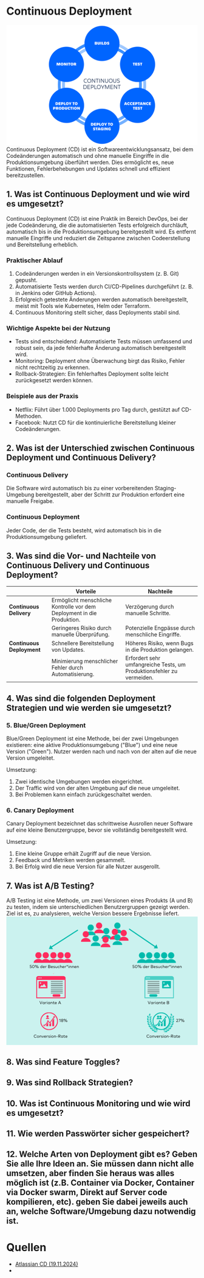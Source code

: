 # Continuous Deployment
![Continues Deployment Welcome Image](resources/cd-diagram@2x.png)
Continuous Deployment (CD) ist ein Softwareentwicklungsansatz, bei dem Codeänderungen automatisch und ohne manuelle Eingriffe in die Produktionsumgebung überführt werden. Dies ermöglicht es, neue Funktionen, Fehlerbehebungen und Updates schnell und effizient bereitzustellen.

## 1. Was ist Continuous Deployment und wie wird es umgesetzt?
Continuous Deployment (CD) ist eine Praktik im Bereich DevOps, bei der jede Codeänderung, die die automatisierten Tests erfolgreich durchläuft, automatisch bis in die Produktionsumgebung bereitgestellt wird. Es entfernt manuelle Eingriffe und reduziert die Zeitspanne zwischen Codeerstellung und Bereitstellung erheblich.

### Praktischer Ablauf
1. Codeänderungen werden in ein Versionskontrollsystem (z. B. Git) gepusht.
2. Automatisierte Tests werden durch CI/CD-Pipelines durchgeführt (z. B. in Jenkins oder GitHub Actions).
3. Erfolgreich getestete Änderungen werden automatisch bereitgestellt, meist mit Tools wie Kubernetes, Helm oder Terraform.
4. Continuous Monitoring stellt sicher, dass Deployments stabil sind.

### Wichtige Aspekte bei der Nutzung
- Tests sind entscheidend: Automatisierte Tests müssen umfassend und robust sein, da jede fehlerhafte Änderung automatisch bereitgestellt wird.
- Monitoring: Deployment ohne Überwachung birgt das Risiko, Fehler nicht rechtzeitig zu erkennen.
- Rollback-Strategien: Ein fehlerhaftes Deployment sollte leicht zurückgesetzt werden können.

### Beispiele aus der Praxis
- Netflix: Führt über 1.000 Deployments pro Tag durch, gestützt auf CD-Methoden.
- Facebook: Nutzt CD für die kontinuierliche Bereitstellung kleiner Codeänderungen.

## 2. Was ist der Unterschied zwischen Continuous Deployment und Continuous Delivery?

### Continuous Delivery
Die Software wird automatisch bis zu einer vorbereitenden Staging-Umgebung bereitgestellt, aber der Schritt zur Produktion erfordert eine manuelle Freigabe.

### Continuous Deployment
Jeder Code, der die Tests besteht, wird automatisch bis in die Produktionsumgebung geliefert.

## 3. Was sind die Vor- und Nachteile von Continuous Delivery und Continuous Deployment?

|                        | Vorteile                                                                            | Nachteile                                                                         |
|------------------------|------------------------------------------------------------------------------------|---------------------------------------------------------------------------------|
| **Continuous Delivery**| Ermöglicht menschliche Kontrolle vor dem Deployment in die Produktion.           | Verzögerung durch manuelle Schritte.                                          |
|                        | Geringeres Risiko durch manuelle Überprüfung.                                    | Potenzielle Engpässe durch menschliche Eingriffe.                             |
| **Continuous Deployment**| Schnellere Bereitstellung von Updates.                                         | Höheres Risiko, wenn Bugs in die Produktion gelangen.                         |
|                        | Minimierung menschlicher Fehler durch Automatisierung.                          | Erfordert sehr umfangreiche Tests, um Produktionsfehler zu vermeiden.        |


## 4. Was sind die folgenden Deployment Strategien und wie werden sie umgesetzt?

### 5. Blue/Green Deployment
Blue/Green Deployment ist eine Methode, bei der zwei Umgebungen existieren: eine aktive Produktionsumgebung ("Blue") und eine neue Version ("Green"). Nutzer werden nach und nach von der alten auf die neue Version umgeleitet.

Umsetzung:
1. Zwei identische Umgebungen werden eingerichtet.
2. Der Traffic wird von der alten Umgebung auf die neue umgeleitet.
3. Bei Problemen kann einfach zurückgeschaltet werden.

### 6. Canary Deployment
Canary Deployment bezeichnet das schrittweise Ausrollen neuer Software auf eine kleine Benutzergruppe, bevor sie vollständig bereitgestellt wird.

Umsetzung:
1. Eine kleine Gruppe erhält Zugriff auf die neue Version.
2. Feedback und Metriken werden gesammelt.
3. Bei Erfolg wird die neue Version für alle Nutzer ausgerollt.

## 7. Was ist A/B Testing?
A/B Testing ist eine Methode, um zwei Versionen eines Produkts (A und B) zu testen, indem sie unterschiedlichen Benutzergruppen gezeigt werden. Ziel ist es, zu analysieren, welche Version bessere Ergebnisse liefert.
![A/B Testing Overview](resources/ab_testing_intext.png)

## 8. Was sind Feature Toggles?
## 9. Was sind Rollback Strategien?
## 10. Was ist Continuous Monitoring und wie wird es umgesetzt?
## 11. Wie werden Passwörter sicher gespeichert?
## 12. Welche Arten von Deployment gibt es? Geben Sie alle Ihre Ideen an. Sie müssen dann nicht alle umsetzen, aber finden Sie heraus was alles möglich ist (z.B. Container via Docker, Container via Docker swarm, Direkt auf Server code kompilieren, etc). geben Sie dabei jeweils auch an, welche Software/Umgebung dazu notwendig ist.

# Quellen
- [Atlassian CD (19.11.2024)](https://www.atlassian.com/continuous-delivery/software-testing/continuous-deployment)
- 
